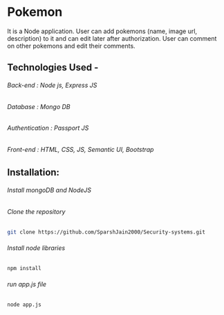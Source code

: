 # Pokemon
 It is a Node application. User can add pokemons (name, image url, description) to it and can edit later after authorization. User can comment on other pokemons and edit their comments.
 
## Technologies Used -
 ###### Back-end : Node  js, Express JS
 ###### Database : Mongo DB
 ###### Authentication : Passport JS
 ###### Front-end : HTML, CSS, JS, Semantic UI, Bootstrap
 
## Installation:
  ###### Install mongoDB and NodeJS
  ###### Clone the repository
  ```bash
  git clone https://github.com/SparshJain2000/Security-systems.git
  ```
  ###### Install node libraries
  ```bash
  npm install
  ```
  ###### run app.js file
  ```bash
  node app.js
  ```
 
